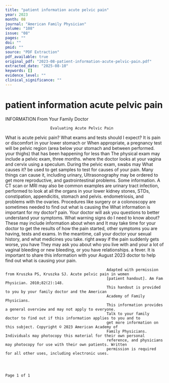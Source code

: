```yaml
---
title: "patient information acute pelvic pain"
year: 2023
month: 08
journal: "American Family Physician"
volume: "108"
issue: "08"
pages: ""
doi: ""
pmid: ""
source: "PDF Extraction"
pdf_available: true
original_pdf: "2023-08-patient-information-acute-pelvic-pain.pdf"
extracted_date: "2025-08-10"
keywords: []
evidence_level: ""
clinical_significance: ""
---
```


# patient information acute pelvic pain

  INFORMATION
   From Your Family Doctor




                        Evaluating Acute Pelvic Pain
What is acute pelvic pain?                                 What exams and tests should I expect?
It is pain or discomfort in your lower stomach or          When appropriate, a pregnancy test will be
pelvic region (area below your stomach and between         performed.
your thighs) that has been happening for less than            The physical exam may include a pelvic exam,
three months.                                              where the doctor looks at your vagina and cervix
                                                           using a speculum. During the pelvic exam, swabs may
What causes it?                                            be used to get samples to test for causes of your pain.
Many things can cause it, including urinary,                  Ultrasonography may be ordered to get more
reproductive, and gastrointestinal problems. Some          information. A CT scan or MRI may also be
common examples are urinary tract infection,               performed to look at all the organs in your lower
kidney stones, STDs, constipation, appendicitis,           stomach and pelvis.
endometriosis, and problems with the ovaries.                 Procedures like surgery or a colonoscopy are
                                                           sometimes needed to find out what is causing the
What information is important for my doctor?               pain.
Your doctor will ask you questions to better
understand your symptoms.                                  What warning signs do I need to know about?
   These may include information about when and            It may take time for your doctor to get the results of
how the pain started, other symptoms you are having,       tests and exams. In the meantime, call your doctor
your sexual history, and what medicines you take.          right away if the pain suddenly gets worse, you have
They may ask you about who you live with and your          a lot of vaginal bleeding or new bleeding, or you have
relationships.                                             a fever.
   It is important to share this information with your
                                                                                                                    August 2023
doctor to help find out what is causing your pain.




                                                 Adapted with permission from Kruszka PS, Kruszka SJ. Acute pelvic pain in women
                                                 [patient handout]. Am Fam Physician. 2010;82(2):148.
                                                 This handout is provided to you by your family doctor and the American
                                                 Academy of Family Physicians.
                                                 This information provides a general overview and may not apply to everyone.
                                                 Talk to your family doctor to find out if this information applies to you and to
                                                 get more information on this subject. Copyright © 2023 American Academy of
                                                 Family Physicians. Individuals may photocopy this material for their own personal
                                                 reference, and physicians may photocopy for use with their own patients. Written
                                                 permission is required for all other uses, including electronic uses.



                                                                                                                      Page 1 of 1
